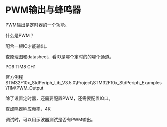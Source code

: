 # PWM输出与蜂鸣器

PWM输出是定时器的一个功能。

什么是PWM？

配合一根IO才能输出。

查原理图和datasheet，看IO是哪个定时的的哪个通道。

PC6 TIM8 CH1

官方例程
STM32F10x_StdPeriph_Lib_V3.5.0\Project\STM32F10x_StdPeriph_Examples\TIM\PWM_Output

除了设置定时器，还需要配置PWM，还需要配置IO口。

查蜂鸣器响应频率，4K

调试时，可以用示波器测试是否有PWM输出。

